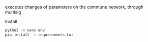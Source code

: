 executes changes of parameters on the commune network, through multisig

Install

```sh
pytho3 -m venv env
pip install -r requirements.txt
```
